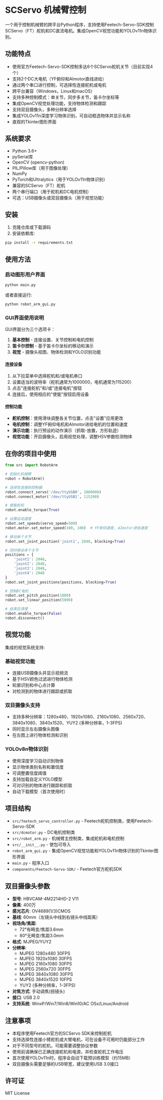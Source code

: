 # SCServo 机械臂控制

一个用于控制机械臂的跨平台Python程序，支持使用Feetech-Servo-SDK控制SCServo（FT）舵机和DC直流电机。集成OpenCV视觉功能和YOLOv11n物体识别。

## 功能特点

- 使用官方Feetech-Servo-SDK控制多达6个SCServo舵机关节（目前实现4个）
- 支持2个DC大电机（YF俯仰和AImotor直线进给）
- 通过两个串口进行控制，可选择性连接舵机或电机
- 跨平台兼容（Windows，Linux和macOS）
- 支持多种控制模式：单关节，同步多关节，笛卡尔坐标等
- 集成OpenCV视觉处理功能，支持物体检测和跟踪
- 支持双目摄像头，多种分辨率选择
- 集成YOLOv11n深度学习物体识别，可自动框选物体并显示名称
- 直观的Tkinter图形界面

## 系统要求

- Python 3.6+
- pySerial库
- OpenCV (opencv-python)
- PIL/Pillow库（用于图像处理）
- NumPy
- PyTorch和Ultralytics（用于YOLOv11n物体识别）
- 兼容的SCServo（FT）舵机
- 两个串行端口（用于舵机和DC电机控制）
- 可选：USB摄像头或双目摄像头（用于视觉功能）

## 安装

1. 克隆仓库或下载源码
2. 安装依赖库:

```bash
pip install -r requirements.txt
```

## 使用方法

### 启动图形用户界面

```bash
python main.py
```

或者直接运行:

```bash
python robot_arm_gui.py
```

### GUI界面使用说明

GUI界面分为三个选项卡：

1. **基本控制** - 连接设置、关节控制和电机控制
2. **笛卡尔控制** - 基于笛卡尔坐标的移动和演示
3. **视觉** - 摄像头视图、物体检测和YOLO识别功能

#### 连接设备

1. 从下拉菜单中选择舵机和/或电机串口
2. 设置适当的波特率（舵机通常为1000000，电机通常为115200）
3. 点击"连接舵机"和/或"连接电机"按钮
4. 连接后，使用相应的"使能"按钮启用设备

#### 控制功能

- **舵机控制**：使用滑块调整各关节位置，点击"设置"应用更改
- **电机控制**：调整YF俯仰电机和AImotor进给电机的位置和速度
- **演示功能**：执行预设的动作演示（抓取-放置，方形轨迹）
- **视觉功能**：开启摄像头，启用视觉处理，调整HSV参数检测物体

## 在你的项目中使用

```python
from src import RobotArm

# 初始化机械臂
robot = RobotArm()

# 选择性连接到控制器
robot.connect_servo('/dev/ttyUSB0', 1000000)
robot.connect_motor('/dev/ttyUSB1', 115200)

# 使能舵机
robot.enable_torque(True)

# 设置运动速度
robot.set_speeds(servo_speed=500)
robot.motor.set_motor_speed(100, 100)  # YF俯仰速度, AImotor进给速度

# 移动单个关节
robot.set_joint_position('joint1', 2048, blocking=True)

# 同时移动多个关节
positions = {
    'joint1': 2048,
    'joint2': 2048,
    'joint3': 2048,
    'joint4': 2048
}
robot.set_joint_positions(positions, blocking=True)

# 控制DC电机
robot.set_pitch_position(1000)
robot.set_linear_position(5000)

# 结束后清理
robot.enable_torque(False)
robot.disconnect()
```

## 视觉功能

集成的视觉系统支持:

### 基础视觉功能
- 连接USB摄像头并显示视频流
- 基于HSV颜色过滤进行物体检测
- 轮廓识别和中心点计算
- 对检测到的物体进行跟踪或抓取

### 双目摄像头支持
- 支持多种分辨率：1280x480、1920x1080、2160x1080、2560x720、3840x1080、3840x1520、YUY2 (多种分辨率，1-3FPS)
- 同时显示左右摄像头图像
- 在左图上进行物体检测和识别

### YOLOv8n物体识别
- 使用深度学习自动识别物体
- 显示物体类别名称和置信度
- 可调整置信度阈值
- 支持加载自定义YOLO模型
- 可对识别的物体进行跟踪和抓取
- 自动下载模型（首次使用时）

## 项目结构

- `src/feetech_servo_controller.py` - Feetech舵机控制类，使用Feetech-Servo-SDK
- `src/dcmotor.py` - DC电机控制类
- `src/robot_arm.py` - 机械臂主控制类，集成舵机和电机控制
- `src/__init__.py` - 使包可导入
- `robot_arm_gui.py` - 集成OpenCV视觉功能和YOLOv11n物体识别的Tkinter图形界面
- `main.py` - 程序入口
- `components/Feetech-Servo-SDK/` - Feetech官方舵机SDK

## 双目摄像头参数

- **型号**: HBVCAM-4M2214HD-2 V11
- **像素**: 400万
- **感光芯片**: OV4689(1/3)CMOS
- **基线**: 60mm（左镜头中线到右镜头中线距离）
- **视场角/焦距**: 
  - 72°有畸变/焦距3.6mm
  - 80°无畸变/焦距3.0mm
- **格式**: MJPEG/YUY2
- **分辨率**:
  - MJPEG 1280x480 30FPS
  - MJPEG 1920x1080 30FPS
  - MJPEG 2160x1080 30FPS
  - MJPEG 2560x720 30FPS
  - MJPEG 3840x1080 30FPS
  - MJPEG 3840x1520 10FPS
  - YUY2 (多种分辨率，1-3FPS)
- **对焦方式**: 手动调焦(扭镜头)
- **接口**: USB 2.0
- **支持系统**: WinxP/Win7/Win8/Win10/AC OSx/Linux/Android

## 注意事项

- 本程序使用Feetech官方的SCServo SDK来控制舵机
- 支持选择性连接小臂舵机或大臂电机，可在设备不可用时仍能部分工作
- 对于不同型号的舵机，可能需要调整协议参数
- 使用前请确保已正确连接舵机和电源，并检查舵机工作电压
- 首次使用YOLOv11n时，程序会自动下载预训练模型（约15MB）
- 双目摄像头需要足够的USB带宽，建议使用USB 3.0接口

## 许可证

MIT License